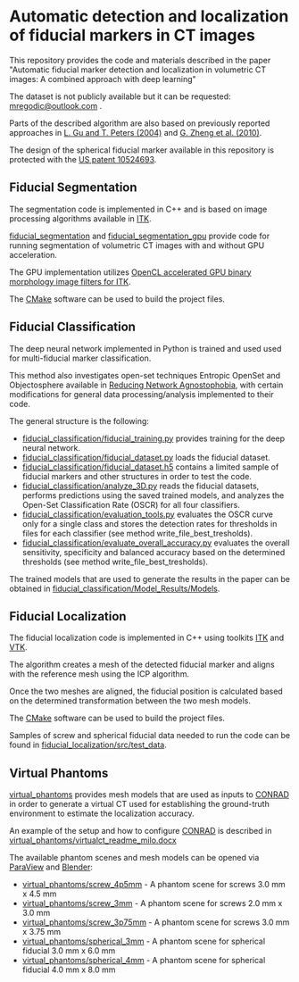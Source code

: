 # Automatic detection and localization of fiducial markers in CT images

This repository provides the code and materials described in the paper "Automatic fiducial marker detection and localization in volumetric CT images: A combined approach with deep learning"

The dataset is not publicly available but it can be requested: mregodic@outlook.com .

Parts of the described algorithm are also based on previously reported approaches in [L. Gu and T. Peters (2004)](https://link.springer.com/chapter/10.1007/978-3-540-28626-4_40) and [G. Zheng et al. (2010)](https://pubmed.ncbi.nlm.nih.gov/21096801/).

The design of the spherical fiducial marker available in this repository is protected with the [US patent 10524693](https://patents.justia.com/patent/10524693).

## Fiducial Segmentation

The segmentation code is implemented in C++ and is based on image processing algorithms available in [ITK](https://itk.org/).

[fiducial_segmentation](https://github.com/mregodic/FiducialMarkers/tree/master/fiducial_segmentation) and [fiducial_segmentation_gpu](https://github.com/mregodic/FiducialMarkers/tree/master/fiducial_segmentation_gpu) provide code for running segmentation of volumetric CT images with and without GPU acceleration.

The GPU implementation utilizes [OpenCL accelerated GPU binary morphology image filters for ITK](http://hdl.handle.net/10380/3525).

The [CMake](https://cmake.org/) software can be used to build the project files.

## Fiducial Classification

The deep neural network implemented in Python is trained and used used for multi-fiducial marker classification.

This method also investigates open-set techniques Entropic OpenSet and Objectosphere available in [Reducing Network Agnostophobia](https://github.com/Vastlab/Reducing-Network-Agnostophobia), with certain modifications for general data processing/analysis implemented to their code.

The general structure is the following:

- [fiducial_classification/fiducial_training.py](https://github.com/mregodic/FiducialMarkers/tree/master/fiducial_classification/fiducial_training.py) provides training for the deep neural network.
- [fiducial_classification/fiducial_dataset.py](https://github.com/mregodic/FiducialMarkers/tree/master/fiducial_classification/fiducial_dataset.py) loads the fiducial dataset.
- [fiducial_classification/fiducial_dataset.h5](https://github.com/mregodic/FiducialMarkers/tree/master/fiducial_classification/fiducial_dataset.h5) contains a limited sample of fiducial markers and other structures in order to test the code.
- [fiducial_classification/analyze_3D.py](https://github.com/mregodic/FiducialMarkers/tree/master/fiducial_classification/analyze_3D.py) reads the fiducial datasets, performs predictions using the saved trained models, and analyzes the Open-Set Classification Rate (OSCR) for all four classifiers. 
- [fiducial_classification/evaluation_tools.py](https://github.com/mregodic/FiducialMarkers/tree/master/fiducial_classification/evaluation_tools.py) evaluates the OSCR curve only for a single class and stores the detection rates for thresholds in files for each classifier (see method write_file_best_tresholds).
- [fiducial_classification/evaluate_overall_accuracy.py](https://github.com/mregodic/FiducialMarkers/tree/master/fiducial_classification/evaluate_overall_accuracy.py) evaluates the overall sensitivity, specificity and balanced accuracy based on the determined thresholds (see method write_file_best_tresholds).

The trained models that are used to generate the results in the paper can be obtained in [fiducial_classification/Model_Results/Models](https://github.com/mregodic/FiducialMarkers/tree/master/fiducial_classification/Model_Results/Models).

## Fiducial Localization

The fiducial localization code is implemented in C++ using toolkits [ITK](https://itk.org/) and [VTK](https://vtk.org/).

The algorithm creates a mesh of the detected fiducial marker and aligns with the reference mesh using the ICP algorithm.

Once the two meshes are aligned, the fiducial position is calculated based on the determined transformation between the two mesh models.

The [CMake](https://cmake.org/) software can be used to build the project files.

Samples of screw and spherical fiducial data needed to run the code can be found in [fiducial_localization/src/test_data](https://github.com/mregodic/FiducialMarkers/tree/master/fiducial_localization/src/test_data).

## Virtual Phantoms

[virtual_phantoms](https://github.com/mregodic/FiducialMarkers/tree/master/virtual_phantoms) provides mesh models that are used as inputs to [CONRAD](https://www5.cs.fau.de/conrad/) in order to generate a virtual CT used for establishing the ground-truth environment to estimate the localization accuracy.

An example of the setup and how to configure [CONRAD](https://www5.cs.fau.de/conrad/) is described in [virtual_phantoms/virtualct_readme_milo.docx](https://github.com/mregodic/FiducialMarkers/tree/master/virtual_phantoms/virtualct_readme_milo.docx)

The available phantom scenes and mesh models can be opened via [ParaView](https://www.paraview.org/) and [Blender](https://www.blender.org/):

- [virtual_phantoms/screw_4p5mm](https://github.com/mregodic/FiducialMarkers/tree/master/virtual_phantoms/screw_4p5mm) - A phantom scene for screws 3.0 mm x 4.5 mm
- [virtual_phantoms/screw_3mm](https://github.com/mregodic/FiducialMarkers/tree/master/virtual_phantoms/screw_3mm) - A phantom scene for screws 2.0 mm x 3.0 mm
- [virtual_phantoms/screw_3p75mm](https://github.com/mregodic/FiducialMarkers/tree/master/virtual_phantoms/screw_3p75mm) - A phantom scene for screws 3.0 mm x 3.75 mm
- [virtual_phantoms/spherical_3mm](https://github.com/mregodic/FiducialMarkers/tree/master/virtual_phantoms/spherical_3mm) - A phantom scene for spherical fiducial 3.0 mm x 6.0 mm
- [virtual_phantoms/spherical_4mm](https://github.com/mregodic/FiducialMarkers/tree/master/virtual_phantoms/spherical_4mm) - A phantom scene for spherical fiducial 4.0 mm x 8.0 mm
